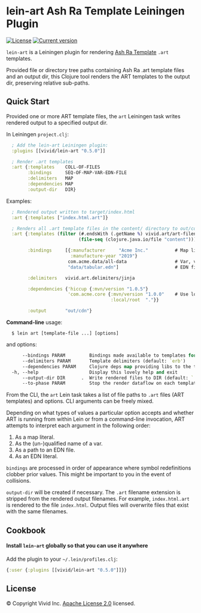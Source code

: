 # lein-art Ash Ra Template Leiningen Plugin 



[![License](https://img.shields.io/badge/license-Apache%202-blue.svg?style=flat-square)](LICENSE.txt)
[![Current version](https://img.shields.io/clojars/v/vivid/lein-art.svg?color=blue&style=flat-square)](https://clojars.org/vivid/lein-art)

`lein-art` is a Leiningen plugin for rendering [Ash Ra Template](https://github.com/vivid-inc/ash-ra-template) `.art` templates.

Provided file or directory tree paths containing Ash Ra .art template files and an output dir, this
Clojure tool renders the ART templates to the output dir, preserving relative sub-paths.



## Quick Start

Provided one or more ART template files, the `art` Leiningen task writes rendered output to a specified output dir.

In Leiningen `project.clj`:

```clojure
  ; Add the lein-art Leiningen plugin:
  :plugins [[vivid/lein-art "0.5.0"]]

  ; Render .art templates
  :art {:templates    COLL-OF-FILES
        :bindings     SEQ-OF-MAP-VAR-EDN-FILE
        :delimiters   MAP
        :dependencies MAP
        :output-dir   DIR}
```

Examples:

```clojure
  ; Rendered output written to target/index.html
  :art {:templates ["index.html.art"]}

  ; Renders all .art template files in the content/ directory to out/cdn/
  :art {:templates (filter (#.endsWith (.getName %) vivid.art/art-filename-suffix)
                           (file-seq (clojure.java.io/file "content")))

        :bindings     [{:manufacturer     "Acme Inc."          # Map literal
                        :manufacture-year "2019"}
                       com.acme.data/all-data                  # Var, value is a map
                       "data/tabular.edn"]                     # EDN file; top-level form is a map

        :delimiters   vivid.art.delimiters/jinja

        :dependencies {'hiccup {:mvn/version "1.0.5"}
                       'com.acme.core {:mvn/version "1.0.0"    # Use local project from within template code
                                       :local/root  "."}}

        :output       "out/cdn"}
```

**Command-line** usage:

```
  $ lein art [template-file ...] [options]
```

and options:

```clojure
      --bindings PARAM         Bindings made available to templates for symbol resolution
      --delimiters PARAM       Template delimiters (default: `erb')
      --dependencies PARAM     Clojure deps map providing libs to the template evaluation environment
  -h, --help                   Display this lovely help and exit
      --output-dir DIR      .  Write rendered files to DIR (default: `.')
      --to-phase PARAM         Stop the render dataflow on each template at an earlier phase
```

From the CLI, the `art` Lein task takes a list of file paths to `.art` files (ART templates) and options.
CLI arguments can be freely mixed.

Depending on what types of values a particular option accepts and whether ART is running from within Lein or from a command-line invocation, ART attempts to interpret each argument in the following order:
1. As a map literal.
1. As the (un-)qualified name of a var.
1. As a path to an EDN file.
1. As an EDN literal.

`bindings` are processed in order of appearance where symbol redefinitions clobber prior values.
This might be important to you in the event of collisions.

`output-dir` will be created if necessary.
The `.art` filename extension is stripped from the rendered output filenames.
For example, `index.html.art` is rendered to the file `index.html`.
Output files will overwrite files that exist with the same filenames.



## Cookbook

#### Install `lein-art` globally so that you can use it anywhere
Add the plugin to your `~/.lein/profiles.clj`:
```clojure
{:user {:plugins [[vivid/lein-art "0.5.0"]]}}
```



## License

© Copyright Vivid Inc.
[Apache License 2.0](LICENSE.txt) licensed.
